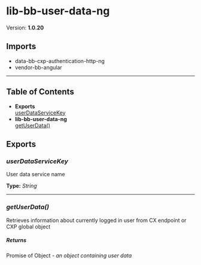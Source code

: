 # lib-bb-user-data-ng


Version: **1.0.20**


## Imports

* data-bb-cxp-authentication-http-ng
* vendor-bb-angular

---

## Table of Contents
- **Exports**<br/>    <a href="#userDataServiceKey">userDataServiceKey</a><br/>
- **lib-bb-user-data-ng**<br/>    <a href="#lib-bb-user-data-nggetUserData">getUserData()</a><br/>

## Exports

### <a name="userDataServiceKey"></a>*userDataServiceKey*

User data service name

**Type:** *String*


---

### <a name="lib-bb-user-data-nggetUserData"></a>*getUserData()*

Retrieves information about currently logged in user
from CX endpoint or CXP global object

##### Returns

Promise of Object - *an object containing user data*

